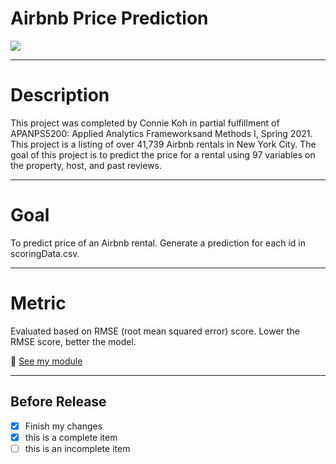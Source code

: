 # Airbnb Price Prediction

![](https://media.heartlandtv.com/images/Airbnb+Bed.jpg)

___
# Description
This project was completed by Connie Koh in partial fulfillment of APANPS5200: Applied Analytics Frameworksand Methods I, Spring 2021. This project is a listing of over 41,739 Airbnb rentals in New York City. The goal of this project is to predict the price for a rental using 97 variables on the property, host, and past reviews.
___
# Goal
To predict price of an Airbnb rental. Generate a prediction for each id in scoringData.csv.
___
# Metric
Evaluated based on RMSE (root mean squared error) score. Lower the RMSE score, better the model.


:file_folder: [See my module](https://github.com/Conniekoh/Airbnb_price_prediction/blob/main/codility/conniekoh_kaggle_comp_submssion_final.v2.r)
___
## Before Release
- [x] Finish my changes
- [x] this is a complete item
- [ ] this is an incomplete item

